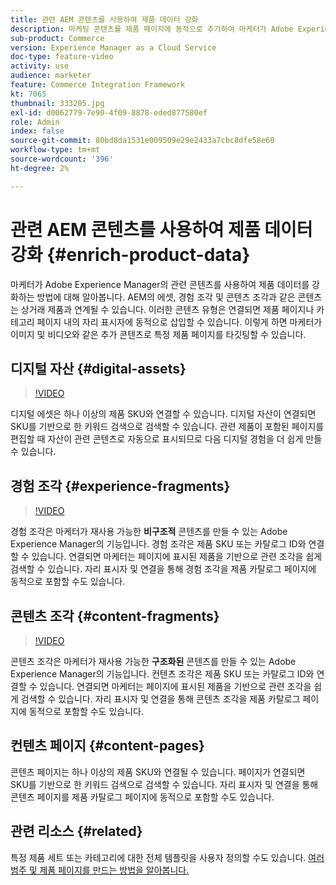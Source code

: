 ```yaml
---
title: 관련 AEM 콘텐츠를 사용하여 제품 데이터 강화
description: 마케팅 콘텐츠를 제품 페이지에 동적으로 추가하여 마케터가 Adobe Experience Manager의 관련 콘텐츠로 제품 데이터를 강화하는 방법에 대해 알아봅니다. 이렇게 하면 마케터가 이미지 및 비디오와 같은 추가 콘텐츠로 특정 제품 페이지를 타깃팅할 수 있습니다.
sub-product: Commerce
version: Experience Manager as a Cloud Service
doc-type: feature-video
activity: use
audience: marketer
feature: Commerce Integration Framework
kt: 7065
thumbnail: 333205.jpg
exl-id: d0062779-7e90-4f09-8878-eded877580ef
role: Admin
index: false
source-git-commit: 80bd8da1531e009509e29e2433a7cbc8dfe58e60
workflow-type: tm+mt
source-wordcount: '396'
ht-degree: 2%

---
```



# 관련 AEM 콘텐츠를 사용하여 제품 데이터 강화 {#enrich-product-data}

마케터가 Adobe Experience Manager의 관련 콘텐츠를 사용하여 제품 데이터를 강화하는 방법에 대해 알아봅니다. AEM의 에셋, 경험 조각 및 콘텐츠 조각과 같은 콘텐츠는 상거래 제품과 연계될 수 있습니다. 이러한 콘텐츠 유형은 연결되면 제품 페이지나 카테고리 페이지 내의 자리 표시자에 동적으로 삽입할 수 있습니다. 이렇게 하면 마케터가 이미지 및 비디오와 같은 추가 콘텐츠로 특정 제품 페이지를 타깃팅할 수 있습니다.

## 디지털 자산 {#digital-assets}

>[!VIDEO](https://video.tv.adobe.com/v/3447316/?quality=12&learn=on&captions=kor)

디지털 에셋은 하나 이상의 제품 SKU와 연결할 수 있습니다. 디지털 자산이 연결되면 SKU를 기반으로 한 키워드 검색으로 검색할 수 있습니다. 관련 제품이 포함된 페이지를 편집할 때 자산이 관련 콘텐츠로 자동으로 표시되므로 다음 디지털 경험을 더 쉽게 만들 수 있습니다.

## 경험 조각 {#experience-fragments}

>[!VIDEO](https://video.tv.adobe.com/v/343340/?quality=12&learn=on&captions=kor)

경험 조각은 마케터가 재사용 가능한 **비구조적** 콘텐츠를 만들 수 있는 Adobe Experience Manager의 기능입니다. 경험 조각은 제품 SKU 또는 카탈로그 ID와 연결할 수 있습니다. 연결되면 마케터는 페이지에 표시된 제품을 기반으로 관련 조각을 쉽게 검색할 수 있습니다. 자리 표시자 및 연결을 통해 경험 조각을 제품 카탈로그 페이지에 동적으로 포함할 수도 있습니다.

## 콘텐츠 조각 {#content-fragments}

>[!VIDEO](https://video.tv.adobe.com/v/3452164/?quality=12&learn=on&captions=kor)

콘텐츠 조각은 마케터가 재사용 가능한 **구조화된** 콘텐츠를 만들 수 있는 Adobe Experience Manager의 기능입니다. 컨텐츠 조각은 제품 SKU 또는 카탈로그 ID와 연결할 수 있습니다. 연결되면 마케터는 페이지에 표시된 제품을 기반으로 관련 조각을 쉽게 검색할 수 있습니다. 자리 표시자 및 연결을 통해 콘텐츠 조각을 제품 카탈로그 페이지에 동적으로 포함할 수도 있습니다.

## 컨텐츠 페이지 {#content-pages}

콘텐츠 페이지는 하나 이상의 제품 SKU와 연결될 수 있습니다. 페이지가 연결되면 SKU를 기반으로 한 키워드 검색으로 검색할 수 있습니다. 자리 표시자 및 연결을 통해 콘텐츠 페이지를 제품 카탈로그 페이지에 동적으로 포함할 수도 있습니다.


## 관련 리소스 {#related}

특정 제품 세트 또는 카테고리에 대한 전체 템플릿을 사용자 정의할 수도 있습니다. [여러 범주 및 제품 페이지를 만드는 방법을 알아봅니다.](/help/commerce-cloud/cif-storefront/authoring/multi-template-usage.md)
